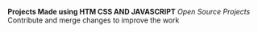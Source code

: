 **Projects Made using HTM CSS AND JAVASCRIPT**
*Open Source Projects*
Contribute and merge changes to improve the work

